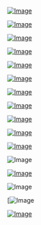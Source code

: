 [![Image](hive/Screenshot_2020-06-06_18-30-55.png)](https://www.redtube.com/14579821)

[![Image](hive/Screenshot_2020-06-04_19-01-18.png)](https://www.pornhub.com/view_video.php?viewkey=ph5e5d23cad301d)

[![Image](aton/Screenshot_2020-05-21_18-18-41.png)](https://human.biodigital.com)


[![Image](hive/oath.png)](https://www.theguardian.com/science/2019/aug/16/mathematicians-need-doctor-style-hippocratic-oath-says-academic-hannah-fry)


[![Image](hive/purdue.png)](https://www.theguardian.com/us-news/2018/jan/27/universities-sackler-family-purdue-pharma-oxycontin-opioids)

[![Image](almanac/Global_Seed_Vault.jpg)](https://www.seedvault.no/)

[![Image](brexit.png)]( https://www.pornhub.com/view_video.php?viewkey=ph5d0e9d3cac047)

[![Image](wiccanyear.png)](https://www.youtube.com/watch?v=u-ghhn_IqeU)

[![Image](hearthemoment.png)](https://rt.pornhub.com/view_video.php?viewkey=ph5d1fb47d0b00f)

[![Image](myth-of-the-jewish-genome.png)](https://www.merriam-webster.com/dictionary/chromatic)

[![Image](mediasource.png)](https://www.youtube.com/watch?v=pneoCZSiofI)

![Image](ISS.png)

[![Image](完璧.png)](https://www.ibm.com/developerworks/jp/aix/library/au-errnovariable/index.html)

![Image](voyager.png)

[![[Image](stone-sky.png)](https://www.youtube.com/watch?v=NX0iaeMzHyI)

[![Image](aton/Screenshot_2020-05-21_00-18-41.png)](https://www.youtube.com/watch?v=EQ-CGYWQRyM)




